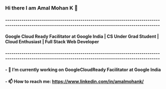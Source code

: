 ### Hi there I am Amal Mohan K 👋
#### --------------------------------------------------------------------------------------------------------------------------------------------------------
#### Google Cloud Ready Facilitator at Google India | CS Under Grad Student | Cloud Enthusiast | Full Stack Web Developer 
#### --------------------------------------------------------------------------------------------------------------------------------------------------------
#### - 🔭 I’m currently working on GoogleCloudReady Facilitator at Google India
#### - 📫 How to reach me: https://www.linkedin.com/in/amalmohank/
#### 
####
<!--
**amalmohan542/amalmohan542** is a ✨ _special_ ✨ repository because its `README.md` (this file) appears on your GitHub profile.

Here are some ideas to get you started:

- 🔭 I’m currently working on GoogleCloudReady Facilitator Program at Google India
- 🌱 I’m currently learning ...
- 👯 I’m looking to collaborate on ...
- 🤔 I’m looking for help with ...
- 💬 Ask me about ...
- 📫 How to reach me: https://www.linkedin.com/in/amalmohank/
- 😄 Pronouns: ...
- ⚡ Fun fact: ...
-->
